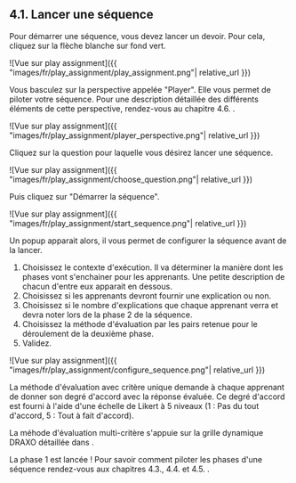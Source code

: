 ## 4.1. Lancer une séquence

Pour démarrer une séquence, vous devez lancer un devoir. Pour cela, cliquez sur la flèche blanche sur fond vert.

![Vue sur play assignment]({{ "images/fr/play_assignment/play_assignment.png"| relative_url }})

Vous basculez sur la perspective appelée "Player". Elle vous permet de piloter votre séquence. Pour une description détaillée des différents éléments de cette perspective, rendez-vous au chapitre 4.6. .

![Vue sur play assignment]({{ "images/fr/play_assignment/player_perspective.png"| relative_url }})

Cliquez sur la question pour laquelle vous désirez lancer une séquence.

![Vue sur play assignment]({{ "images/fr/play_assignment/choose_question.png"| relative_url }})

Puis cliquez sur "Démarrer la séquence".

![Vue sur play assignment]({{ "images/fr/play_assignment/start_sequence.png"| relative_url }})

Un popup apparait alors, il vous permet de configurer la séquence avant de la lancer.
1. Choisissez le contexte d'exécution. Il va déterminer la manière dont les phases vont s'enchainer pour les apprenants. Une petite description de chacun d'entre eux apparait en dessous.
2. Choisissez si les apprenants devront fournir une explication ou non.
3. Choisissez si le nombre d'explications que chaque apprenant verra et devra noter lors de la phase 2 de la séquence.
4. Choisissez la méthode d'évaluation par les pairs retenue pour le déroulement de la deuxième phase.
5. Validez.

![Vue sur play assignment]({{ "images/fr/play_assignment/configure_sequence.png"| relative_url }})

La méthode d'évaluation avec critère unique demande à chaque apprenant de donner son degré d'accord avec 
la réponse évaluée. Ce degré d'accord est fourni à l'aide d'une échelle de Likert à 5 niveaux 
(1 : Pas du tout d'accord, 5 : Tout à fait d'accord).

La méhode d'évaluation multi-critère s'appuie sur la grille dynamique DRAXO détaillée dans .


La phase 1 est lancée ! Pour savoir comment piloter les phases d'une séquence rendez-vous aux chapitres 4.3., 4.4. et 4.5. .



